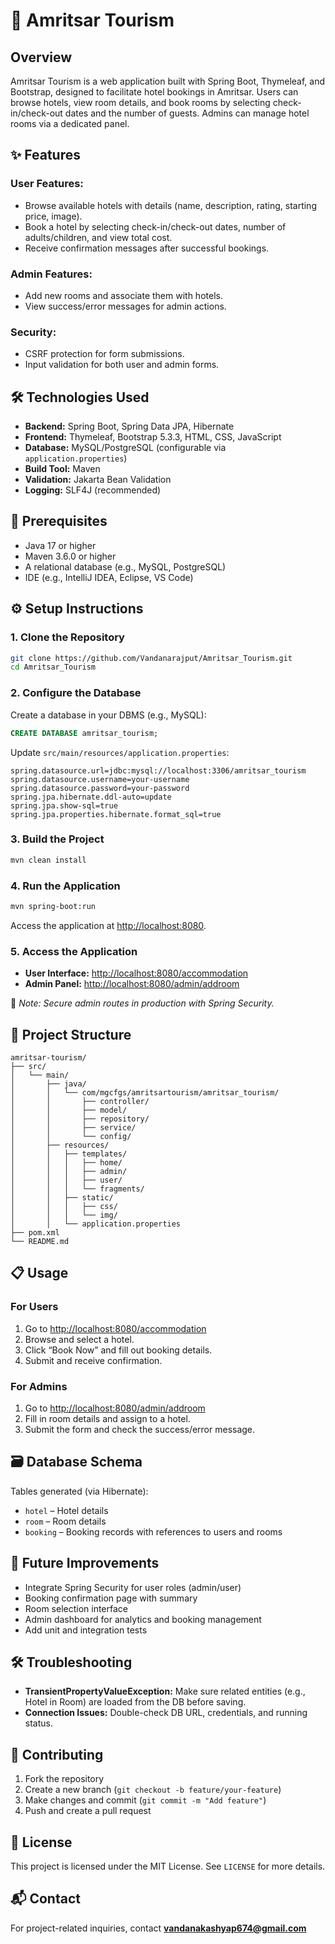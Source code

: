 # 🕌 Amritsar Tourism

## Overview

Amritsar Tourism is a web application built with Spring Boot, Thymeleaf, and Bootstrap, designed to facilitate hotel bookings in Amritsar. Users can browse hotels, view room details, and book rooms by selecting check-in/check-out dates and the number of guests. Admins can manage hotel rooms via a dedicated panel.

## ✨ Features

### User Features:
- Browse available hotels with details (name, description, rating, starting price, image).
- Book a hotel by selecting check-in/check-out dates, number of adults/children, and view total cost.
- Receive confirmation messages after successful bookings.

### Admin Features:
- Add new rooms and associate them with hotels.
- View success/error messages for admin actions.

### Security:
- CSRF protection for form submissions.
- Input validation for both user and admin forms.

## 🛠 Technologies Used
- **Backend:** Spring Boot, Spring Data JPA, Hibernate
- **Frontend:** Thymeleaf, Bootstrap 5.3.3, HTML, CSS, JavaScript
- **Database:** MySQL/PostgreSQL (configurable via `application.properties`)
- **Build Tool:** Maven
- **Validation:** Jakarta Bean Validation
- **Logging:** SLF4J (recommended)

## 🧰 Prerequisites
- Java 17 or higher
- Maven 3.6.0 or higher
- A relational database (e.g., MySQL, PostgreSQL)
- IDE (e.g., IntelliJ IDEA, Eclipse, VS Code)

## ⚙️ Setup Instructions

### 1. Clone the Repository
```bash
git clone https://github.com/Vandanarajput/Amritsar_Tourism.git
cd Amritsar_Tourism
```

### 2. Configure the Database

Create a database in your DBMS (e.g., MySQL):
```sql
CREATE DATABASE amritsar_tourism;
```

Update `src/main/resources/application.properties`:
```properties
spring.datasource.url=jdbc:mysql://localhost:3306/amritsar_tourism
spring.datasource.username=your-username
spring.datasource.password=your-password
spring.jpa.hibernate.ddl-auto=update
spring.jpa.show-sql=true
spring.jpa.properties.hibernate.format_sql=true
```

### 3. Build the Project
```bash
mvn clean install
```

### 4. Run the Application
```bash
mvn spring-boot:run
```

Access the application at [http://localhost:8080](http://localhost:8080).

### 5. Access the Application
- **User Interface:** [http://localhost:8080/accommodation](http://localhost:8080/accommodation)
- **Admin Panel:** [http://localhost:8080/admin/addroom](http://localhost:8080/admin/addroom)

🔐 _Note: Secure admin routes in production with Spring Security._

## 🧾 Project Structure
```
amritsar-tourism/
├── src/
│   └── main/
│       ├── java/
│       │   └── com/mgcfgs/amritsartourism/amritsar_tourism/
│       │       ├── controller/
│       │       ├── model/
│       │       ├── repository/
│       │       ├── service/
│       │       └── config/
│       ├── resources/
│       │   ├── templates/
│       │   │   ├── home/
│       │   │   ├── admin/
│       │   │   ├── user/
│       │   │   └── fragments/
│       │   ├── static/
│       │   │   ├── css/
│       │   │   └── img/
│       │   └── application.properties
├── pom.xml
└── README.md
```

## 📋 Usage

### For Users
1. Go to [http://localhost:8080/accommodation](http://localhost:8080/accommodation)
2. Browse and select a hotel.
3. Click “Book Now” and fill out booking details.
4. Submit and receive confirmation.

### For Admins
1. Go to [http://localhost:8080/admin/addroom](http://localhost:8080/admin/addroom)
2. Fill in room details and assign to a hotel.
3. Submit the form and check the success/error message.

## 🗃️ Database Schema

Tables generated (via Hibernate):
- `hotel` – Hotel details
- `room` – Room details
- `booking` – Booking records with references to users and rooms

## 🚀 Future Improvements
- Integrate Spring Security for user roles (admin/user)
- Booking confirmation page with summary
- Room selection interface
- Admin dashboard for analytics and booking management
- Add unit and integration tests

## 🛠 Troubleshooting
- **TransientPropertyValueException:** Make sure related entities (e.g., Hotel in Room) are loaded from the DB before saving.
- **Connection Issues:** Double-check DB URL, credentials, and running status.

## 🤝 Contributing
1. Fork the repository
2. Create a new branch (`git checkout -b feature/your-feature`)
3. Make changes and commit (`git commit -m "Add feature"`)
4. Push and create a pull request

## 📄 License
This project is licensed under the MIT License. See `LICENSE` for more details.

## 📬 Contact
For project-related inquiries, contact **vandanakashyap674@gmail.com**
